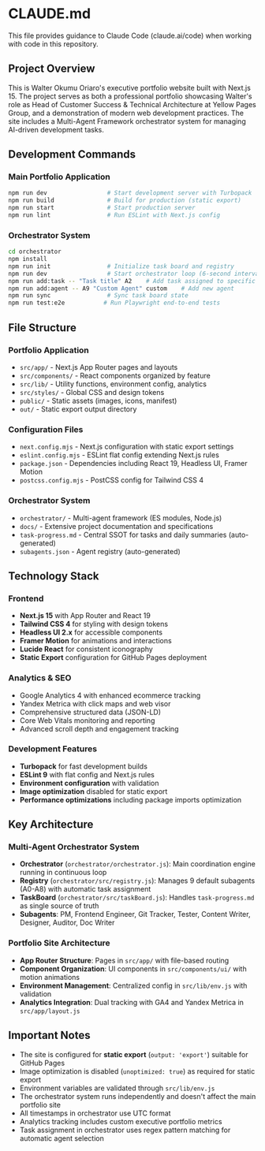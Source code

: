 # CLAUDE.md

This file provides guidance to Claude Code (claude.ai/code) when working with code in this repository.

## Project Overview

This is Walter Okumu Oriaro's executive portfolio website built with Next.js 15. The project serves as both a professional portfolio showcasing Walter's role as Head of Customer Success & Technical Architecture at Yellow Pages Group, and a demonstration of modern web development practices. The site includes a Multi-Agent Framework orchestrator system for managing AI-driven development tasks.

## Development Commands

### Main Portfolio Application
```bash
npm run dev                 # Start development server with Turbopack
npm run build               # Build for production (static export)
npm run start               # Start production server
npm run lint                # Run ESLint with Next.js config
```

### Orchestrator System
```bash
cd orchestrator
npm install
npm run init                # Initialize task board and registry
npm run dev                 # Start orchestrator loop (6-second intervals)
npm run add:task -- "Task title" A2    # Add task assigned to specific agent
npm run add:agent -- A9 "Custom Agent" custom    # Add new agent
npm run sync                # Sync task board state
npm run test:e2e           # Run Playwright end-to-end tests
```

## File Structure

### Portfolio Application
- `src/app/` - Next.js App Router pages and layouts
- `src/components/` - React components organized by feature
- `src/lib/` - Utility functions, environment config, analytics
- `src/styles/` - Global CSS and design tokens
- `public/` - Static assets (images, icons, manifest)
- `out/` - Static export output directory

### Configuration Files
- `next.config.mjs` - Next.js configuration with static export settings
- `eslint.config.mjs` - ESLint flat config extending Next.js rules
- `package.json` - Dependencies including React 19, Headless UI, Framer Motion
- `postcss.config.mjs` - PostCSS config for Tailwind CSS 4

### Orchestrator System
- `orchestrator/` - Multi-agent framework (ES modules, Node.js)
- `docs/` - Extensive project documentation and specifications
- `task-progress.md` - Central SSOT for tasks and daily summaries (auto-generated)
- `subagents.json` - Agent registry (auto-generated)

## Technology Stack

### Frontend
- **Next.js 15** with App Router and React 19
- **Tailwind CSS 4** for styling with design tokens
- **Headless UI 2.x** for accessible components
- **Framer Motion** for animations and interactions
- **Lucide React** for consistent iconography
- **Static Export** configuration for GitHub Pages deployment

### Analytics & SEO
- Google Analytics 4 with enhanced ecommerce tracking
- Yandex Metrica with click maps and web visor
- Comprehensive structured data (JSON-LD)
- Core Web Vitals monitoring and reporting
- Advanced scroll depth and engagement tracking

### Development Features
- **Turbopack** for fast development builds
- **ESLint 9** with flat config and Next.js rules
- **Environment configuration** with validation
- **Image optimization** disabled for static export
- **Performance optimizations** including package imports optimization

## Key Architecture

### Multi-Agent Orchestrator System
- **Orchestrator** (`orchestrator/orchestrator.js`): Main coordination engine running in continuous loop
- **Registry** (`orchestrator/src/registry.js`): Manages 9 default subagents (A0-A8) with automatic task assignment
- **TaskBoard** (`orchestrator/src/taskBoard.js`): Handles `task-progress.md` as single source of truth
- **Subagents**: PM, Frontend Engineer, Git Tracker, Tester, Content Writer, Designer, Auditor, Doc Writer

### Portfolio Site Architecture
- **App Router Structure**: Pages in `src/app/` with file-based routing
- **Component Organization**: UI components in `src/components/ui/` with motion animations
- **Environment Management**: Centralized config in `src/lib/env.js` with validation
- **Analytics Integration**: Dual tracking with GA4 and Yandex Metrica in `src/app/layout.js`

## Important Notes

- The site is configured for **static export** (`output: 'export'`) suitable for GitHub Pages
- Image optimization is disabled (`unoptimized: true`) as required for static export
- Environment variables are validated through `src/lib/env.js`
- The orchestrator system runs independently and doesn't affect the main portfolio site
- All timestamps in orchestrator use UTC format
- Analytics tracking includes custom executive portfolio metrics
- Task assignment in orchestrator uses regex pattern matching for automatic agent selection